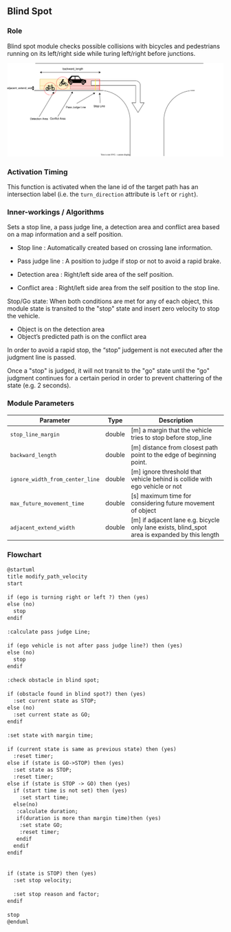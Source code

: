 ## Blind Spot

### Role

Blind spot module checks possible collisions with bicycles and pedestrians running on its left/right side while turing left/right before junctions.

![brief](./docs/blind-spot.drawio.svg)

### Activation Timing

This function is activated when the lane id of the target path has an intersection label (i.e. the `turn_direction` attribute is `left` or `right`).

### Inner-workings / Algorithms

Sets a stop line, a pass judge line, a detection area and conflict area based on a map information and a self position.

- Stop line : Automatically created based on crossing lane information.

- Pass judge line : A position to judge if stop or not to avoid a rapid brake.

- Detection area : Right/left side area of the self position.

- Conflict area : Right/left side area from the self position to the stop line.

Stop/Go state: When both conditions are met for any of each object, this module state is transited to the "stop" state and insert zero velocity to stop the vehicle.

- Object is on the detection area
- Object’s predicted path is on the conflict area

In order to avoid a rapid stop, the “stop” judgement is not executed after the judgment line is passed.

Once a "stop" is judged, it will not transit to the "go" state until the "go" judgment continues for a certain period in order to prevent chattering of the state (e.g. 2 seconds).

### Module Parameters

| Parameter                       | Type   | Description                                                                                    |
| ------------------------------- | ------ | ---------------------------------------------------------------------------------------------- |
| `stop_line_margin`              | double | [m] a margin that the vehicle tries to stop before stop_line                                   |
| `backward_length`               | double | [m] distance from closest path point to the edge of beginning point.                           |
| `ignore_width_from_center_line` | double | [m] ignore threshold that vehicle behind is collide with ego vehicle or not                    |
| `max_future_movement_time`      | double | [s] maximum time for considering future movement of object                                     |
| `adjacent_extend_width`         | double | [m] if adjacent lane e.g. bicycle only lane exists, blind_spot area is expanded by this length |

### Flowchart

```plantuml
@startuml
title modify_path_velocity
start

if (ego is turning right or left ?) then (yes)
else (no)
  stop
endif

:calculate pass judge Line;

if (ego vehicle is not after pass judge line?) then (yes)
else (no)
  stop
endif

:check obstacle in blind spot;

if (obstacle found in blind spot?) then (yes)
  :set current state as STOP;
else (no)
  :set current state as GO;
endif

:set state with margin time;

if (current state is same as previous state) then (yes)
  :reset timer;
else if (state is GO->STOP) then (yes)
  :set state as STOP;
  :reset timer;
else if (state is STOP -> GO) then (yes)
  if (start time is not set) then (yes)
    :set start time;
  else(no)
   :calculate duration;
   if(duration is more than margin time)then (yes)
    :set state GO;
    :reset timer;
   endif
  endif
endif


if (state is STOP) then (yes)
  :set stop velocity;

  :set stop reason and factor;
endif

stop
@enduml
```
